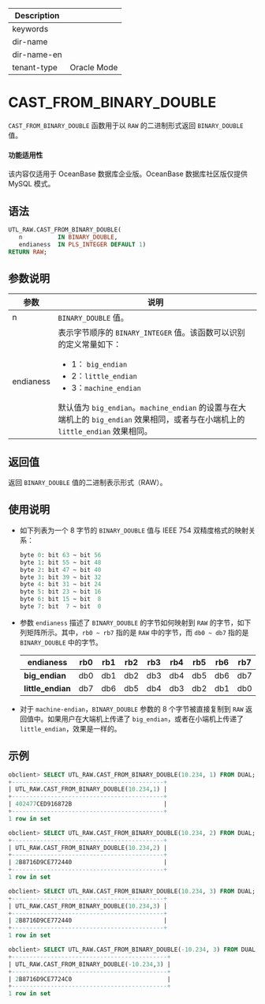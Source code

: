 | Description   |                 |
|---------------|-----------------|
| keywords      |                 |
| dir-name      |                 |
| dir-name-en   |                 |
| tenant-type   | Oracle Mode     |

# CAST_FROM_BINARY_DOUBLE

 `CAST_FROM_BINARY_DOUBLE` 函数用于以 `RAW` 的二进制形式返回 `BINARY_DOUBLE` 值。

  <main id="notice" >
    <h4>功能适用性</h4>
    <p>该内容仅适用于 OceanBase 数据库企业版。OceanBase 数据库社区版仅提供 MySQL 模式。</p>
  </main>

## 语法

```sql
UTL_RAW.CAST_FROM_BINARY_DOUBLE(
   n          IN BINARY_DOUBLE,
   endianess  IN PLS_INTEGER DEFAULT 1) 
RETURN RAW;
```

## 参数说明

| **参数** | **说明** |
| --- | --- |
| n | `BINARY_DOUBLE` 值。 |
| endianess | 表示字节顺序的 `BINARY_INTEGER` 值。该函数可以识别的定义常量如下：<ul><li> 1： `big_endian` </li> <li>  2：`little_endian` </li> <li> 3：`machine_endian` </li></ul> 默认值为  `big_endian`。`machine_endian` 的设置与在大端机上的 `big_endian` 效果相同，或者与在小端机上的 `little_endian` 效果相同。 |


## 返回值

返回 `BINARY_DOUBLE` 值的二进制表示形式（RAW）。

## 使用说明

- 如下列表为一个 8 字节的 `BINARY_DOUBLE` 值与 IEEE 754 双精度格式的映射关系：
  
   ```sql
   byte 0: bit 63 ~ bit 56
   byte 1: bit 55 ~ bit 48
   byte 2: bit 47 ~ bit 40
   byte 3: bit 39 ~ bit 32
   byte 4: bit 31 ~ bit 24
   byte 5: bit 23 ~ bit 16
   byte 6: bit 15 ~ bit  8
   byte 7: bit  7 ~ bit  0
   ```

- 参数 `endianess` 描述了 `BINARY_DOUBLE` 的字节如何映射到 `RAW` 的字节，如下列矩阵所示。其中，`rb0 ~ rb7` 指的是 `RAW` 中的字节，而 `db0 ~ db7` 指的是 `BINARY_DOUBLE` 中的字节。
   
   | **endianess** | **rb0** | **rb1** | **rb2** | **rb3** | **rb4** | **rb5** | **rb6** | **rb7** |
   | --- | --- | --- | --- | --- | --- | --- | --- | --- |
   | **big_endian** | db0 | db1 | db2 | db3 | db4 | db5 | db6 | db7 |
   | **little_endian** | db7 | db6 | db5 | db4 | db3 | db2 | db1 | db0 |

- 对于 `machine-endian`，`BINARY_DOUBLE` 参数的 8 个字节被直接复制到 `RAW` 返回值中。如果用户在大端机上传递了 `big_endian`，或者在小端机上传递了 `little_endian`，效果是一样的。
 
## 示例

```sql
obclient> SELECT UTL_RAW.CAST_FROM_BINARY_DOUBLE(10.234, 1) FROM DUAL;
+-------------------------------------------+
| UTL_RAW.CAST_FROM_BINARY_DOUBLE(10.234,1) |
+-------------------------------------------+
| 402477CED916872B                          |
+-------------------------------------------+
1 row in set 

obclient> SELECT UTL_RAW.CAST_FROM_BINARY_DOUBLE(10.234, 2) FROM DUAL;
+-------------------------------------------+
| UTL_RAW.CAST_FROM_BINARY_DOUBLE(10.234,2) |
+-------------------------------------------+
| 2B8716D9CE772440                          |
+-------------------------------------------+
1 row in set 

obclient> SELECT UTL_RAW.CAST_FROM_BINARY_DOUBLE(10.234, 3) FROM DUAL;
+-------------------------------------------+
| UTL_RAW.CAST_FROM_BINARY_DOUBLE(10.234,3) |
+-------------------------------------------+
| 2B8716D9CE772440                          |
+-------------------------------------------+
1 row in set 

obclient> SELECT UTL_RAW.CAST_FROM_BINARY_DOUBLE(-10.234, 3) FROM DUAL;
+--------------------------------------------+
| UTL_RAW.CAST_FROM_BINARY_DOUBLE(-10.234,3) |
+--------------------------------------------+
| 2B8716D9CE7724C0                           |
+--------------------------------------------+
1 row in set 
```
